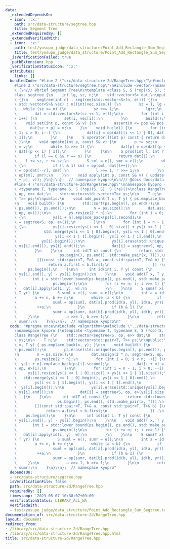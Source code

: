 ```yaml
---
data:
  _extendedDependsOn:
  - icon: ':x:'
    path: src/data-structure/segtree.hpp
    title: Segment Tree
  _extendedRequiredBy: []
  _extendedVerifiedWith:
  - icon: ':x:'
    path: test/yosupo_judge/data_structure/Point_Add_Rectangle_Sum_Segtree.test.cpp
    title: test/yosupo_judge/data_structure/Point_Add_Rectangle_Sum_Segtree.test.cpp
  _isVerificationFailed: true
  _pathExtension: hpp
  _verificationStatusIcon: ':x:'
  attributes:
    links: []
  bundledCode: "#line 2 \"src/data-structure-2d/RangeTree.hpp\"\n#include <algorithm>\n\
    #line 2 \"src/data-structure/segtree.hpp\"\n#include <vector>\nnamespace kyopro\
    \ {\n/// @brief Segment Tree\n\ntemplate <class S, S (*op)(S, S), S (*e)()>\n\
    class segtree {\n    int lg, sz, n;\n    std::vector<S> dat;\n\npublic:\n    segtree()\
    \ {}\n    segtree(int n) : segtree(std::vector<S>(n, e())) {}\n    segtree(const\
    \ std::vector<S>& vec) : n((int)vec.size()) {\n        sz = 1, lg = 0;\n     \
    \   while (sz <= n) {\n            sz <<= 1;\n            lg++;\n        }\n\n\
    \        dat = std::vector<S>(sz << 1, e());\n\n        for (int i = 0; i < n;\
    \ i++) {\n            set(i, vec[i]);\n        }\n        build();\n    }\n\n\
    \    void set(int p, const S& v) {\n        assert(0 <= pos && pos < sz);\n  \
    \      dat[sz + p] = v;\n    }\n    void build() {\n        for (int i = sz -\
    \ 1; i > 0; i--) {\n            dat[i] = op(dat[(i << 1) | 0], dat[(i << 1) |\
    \ 1]);\n        }\n    }\n    S operator[](int p) const { return dat[sz + p];\
    \ }\n\n    void update(int p, const S& v) {\n        p += sz;\n        dat[p]\
    \ = v;\n        while (p >>= 1) {\n            dat[p] = op(dat[(p << 1) | 0],\
    \ dat[(p << 1) | 1]);\n        }\n    }\n\n    S prod(int l, int r) const {\n\
    \        if (l == 0 && r == n) {\n            return dat[1];\n        }\n    \
    \    l += sz, r += sz;\n        S sml = e(), smr = e();\n        while (l != r)\
    \ {\n            if (l & 1) sml = op(sml, dat[l++]);\n            if (r & 1) smr\
    \ = op(dat[--r], smr);\n            l >>= 1, r >>= 1;\n        }\n        return\
    \ op(sml, smr);\n    }\n    void apply(int p, const S& v) { update(p, op(dat[sz\
    \ + p], v)); }\n};\n};  // namespace kyopro\n\n/// @docs docs/data-structure/segtree.md\n\
    #line 4 \"src/data-structure-2d/RangeTree.hpp\"\nnamespace kyopro {\ntemplate\
    \ <typename T, typename S, S (*op)(S, S), S (*e)()>\nclass RangeTree {\n    std::vector<segtree<S,\
    \ op, e>> dat;\n    std::vector<std::vector<T>> ys;\n\n    T n;\n    std::vector<std::pair<T,\
    \ T>> ps;\n\npublic:\n    void add_point(T x, T y) { ps.emplace_back(x, y); }\n\
    \n    void build() {\n        std::sort(ps.begin(), ps.end());\n        ps.erase(std::unique(ps.begin(),\
    \ ps.end()), ps.end());\n\n        n = ps.size();\n        dat.assign(2 * n, segtree<S,\
    \ op, e>());\n\n        ys.resize(2 * n);\n        for (int i = 0; i < n; ++i)\
    \ {\n            ys[i + n].emplace_back(ps[i].second);\n            dat[i + n]\
    \ = segtree<S, op, e>(1);\n        }\n\n        for (int i = n - 1; i > 0; --i)\
    \ {\n            ys[i].resize(ys[i << 1 | 0].size() + ys[i << 1 | 1].size());\n\
    \            std::merge(ys[i << 1 | 0].begin(), ys[i << 1 | 0].end(),\n      \
    \                 ys[i << 1 | 1].begin(), ys[i << 1 | 1].end(),\n            \
    \           ys[i].begin());\n\n            ys[i].erase(std::unique(ys[i].begin(),\
    \ ys[i].end()), ys[i].end());\n            dat[i] = segtree<S, op, e>(ys[i].size());\n\
    \        }\n    }\n\n     int id(T x) const {\n        return std::lower_bound(\n\
    \                   ps.begin(), ps.end(), std::make_pair(x, T()),\n          \
    \         [](const std::pair<T, T>& a, const std::pair<T, T>& b) {\n         \
    \              return a.first < b.first;\n                   }) -\n          \
    \     ps.begin();\n    }\n\n     int id(int i, T y) const {\n        return std::lower_bound(ys[i].begin(),\
    \ ys[i].end(), y) - ys[i].begin();\n    }\n\n    void add(T x, T y, S w) {\n \
    \       int i = std::lower_bound(ps.begin(), ps.end(), std::make_pair(x, y)) -\n\
    \                ps.begin();\n\n        for (i += n; i; i >>= 1) {\n         \
    \   dat[i].apply(id(i, y), w);\n        }\n    }\n\n    S sum(T xl, T yl, T xr,\
    \ T yr) {\n        S suml = e(), sumr = e();\n\n        int a = id(xl), b = id(xr);\n\
    \        a += n, b += n;\n        while (a < b) {\n            if (a & 1) {\n\
    \                suml = op(suml, dat[a].prod(id(a, yl), id(a, yr)));\n       \
    \         ++a;\n            }\n            if (b & 1) {\n                --b;\n\
    \                sumr = op(sumr, dat[b].prod(id(b, yl), id(b, yr)));\n       \
    \     }\n\n            a >>= 1, b >>= 1;\n        }\n\n        return op(suml,\
    \ sumr);\n    }\n};\n};  // namespace kyopro\n"
  code: "#pragma once\n#include <algorithm>\n#include \"../data-structure/segtree.hpp\"\
    \nnamespace kyopro {\ntemplate <typename T, typename S, S (*op)(S, S), S (*e)()>\n\
    class RangeTree {\n    std::vector<segtree<S, op, e>> dat;\n    std::vector<std::vector<T>>\
    \ ys;\n\n    T n;\n    std::vector<std::pair<T, T>> ps;\n\npublic:\n    void add_point(T\
    \ x, T y) { ps.emplace_back(x, y); }\n\n    void build() {\n        std::sort(ps.begin(),\
    \ ps.end());\n        ps.erase(std::unique(ps.begin(), ps.end()), ps.end());\n\
    \n        n = ps.size();\n        dat.assign(2 * n, segtree<S, op, e>());\n\n\
    \        ys.resize(2 * n);\n        for (int i = 0; i < n; ++i) {\n          \
    \  ys[i + n].emplace_back(ps[i].second);\n            dat[i + n] = segtree<S,\
    \ op, e>(1);\n        }\n\n        for (int i = n - 1; i > 0; --i) {\n       \
    \     ys[i].resize(ys[i << 1 | 0].size() + ys[i << 1 | 1].size());\n         \
    \   std::merge(ys[i << 1 | 0].begin(), ys[i << 1 | 0].end(),\n               \
    \        ys[i << 1 | 1].begin(), ys[i << 1 | 1].end(),\n                     \
    \  ys[i].begin());\n\n            ys[i].erase(std::unique(ys[i].begin(), ys[i].end()),\
    \ ys[i].end());\n            dat[i] = segtree<S, op, e>(ys[i].size());\n     \
    \   }\n    }\n\n     int id(T x) const {\n        return std::lower_bound(\n \
    \                  ps.begin(), ps.end(), std::make_pair(x, T()),\n           \
    \        [](const std::pair<T, T>& a, const std::pair<T, T>& b) {\n          \
    \             return a.first < b.first;\n                   }) -\n           \
    \    ps.begin();\n    }\n\n     int id(int i, T y) const {\n        return std::lower_bound(ys[i].begin(),\
    \ ys[i].end(), y) - ys[i].begin();\n    }\n\n    void add(T x, T y, S w) {\n \
    \       int i = std::lower_bound(ps.begin(), ps.end(), std::make_pair(x, y)) -\n\
    \                ps.begin();\n\n        for (i += n; i; i >>= 1) {\n         \
    \   dat[i].apply(id(i, y), w);\n        }\n    }\n\n    S sum(T xl, T yl, T xr,\
    \ T yr) {\n        S suml = e(), sumr = e();\n\n        int a = id(xl), b = id(xr);\n\
    \        a += n, b += n;\n        while (a < b) {\n            if (a & 1) {\n\
    \                suml = op(suml, dat[a].prod(id(a, yl), id(a, yr)));\n       \
    \         ++a;\n            }\n            if (b & 1) {\n                --b;\n\
    \                sumr = op(sumr, dat[b].prod(id(b, yl), id(b, yr)));\n       \
    \     }\n\n            a >>= 1, b >>= 1;\n        }\n\n        return op(suml,\
    \ sumr);\n    }\n};\n};  // namespace kyopro"
  dependsOn:
  - src/data-structure/segtree.hpp
  isVerificationFile: false
  path: src/data-structure-2d/RangeTree.hpp
  requiredBy: []
  timestamp: '2023-05-07 10:38:07+09:00'
  verificationStatus: LIBRARY_ALL_WA
  verifiedWith:
  - test/yosupo_judge/data_structure/Point_Add_Rectangle_Sum_Segtree.test.cpp
documentation_of: src/data-structure-2d/RangeTree.hpp
layout: document
redirect_from:
- /library/src/data-structure-2d/RangeTree.hpp
- /library/src/data-structure-2d/RangeTree.hpp.html
title: src/data-structure-2d/RangeTree.hpp
---
```

